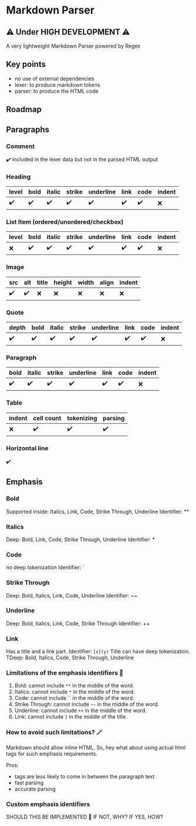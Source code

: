# Markdown Parser

## ⚠️ Under HIGH DEVELOPMENT ⚠️

A very lightweight Markdown Parser powered by Regex

## Key points
- no use of external dependencies
- lexer: to produce markdown tokens
- parser: to produce the HTML code

## Roadmap

## Paragraphs
### Comment
✔️ included in the lexer data but not in the parsed HTML output

### Heading
| level | bold | italic | strike | underline | link | code | indent |
|-------|------|--------|--------|-----------|------|------|--------|
| ✔️  ️ | ✔️   | ✔️     | ✔️     | ✔️ ️      | ✔️   | ✔️   | ❌      |

### List Item (ordered/unordered/checkbox)
| level | bold | italic | strike | underline | link | code | indent |
|-------|------|--------|--------|-----------|------|------|--------|
| ❌     | ✔️   | ✔️     | ✔️     | ✔️️       | ✔️   | ✔️   | ❌      |

### Image
| src | alt | title | height | width | align | indent |
|-----|-----|-------|--------|-------|-------|--------|
| ✔️  | ✔️  | ❌     | ❌      | ❌     | ❌     | ❌      |  ❌ |

### Quote
| depth | bold | italic | strike | underline | link | code | indent |
|-------|------|--------|--------|-----------|------|------|--------|
| ✔️    | ✔️   | ✔️     | ✔️     | ✔️        | ✔️️  | ✔️   | ❌      |

### Paragraph
| bold | italic | strike | underline | link | code | indent |
|------|--------|--------|-----------|------|------|--------|
| ✔️   | ✔️     | ✔️     | ✔️        | ✔️   | ✔️   | ❌️     |

### Table
| indent | cell count | tokenizing | parsing |
|--------|------------|------------|---------|
| ❌️     | ✔️         | ✔️         | ✔️      |

### Horizontal line
✔️

## Emphasis
### Bold
Supported inside: Italics, Link, Code, Strike Through, Underline
Identifier: **

### Italics
Deep: Bold, Link, Code, Strike Through, Underline
Identifier: *

### Code
no deep tokenization
Identifier: `

### Strike Through
Deep: Bold, Italics, Link, Code, Underline
Identifier: ~~

### Underline
Deep: Bold, Italics, Link, Code, Strike Through
Identifier: ++

### Link
Has a title and a link part.
Identifier: `[x](y)`
Title can have deep tokenization.
TDeep: Bold, Italics, Code, Strike Through, Underline


### Limitations of the emphasis identifiers 😤

1. Bold: cannot include `**` in the middle of the word.
2. Italics: cannot include `*` in the middle of the word.
3. Code: cannot include `` in the middle of the word.
4. Strike Through: cannot include `~~` in the middle of the word.
5. Underline: cannot include `++` in the middle of the word.
6. Link: cannot include `]` in the middle of the title.


### How to avoid such limitations? 🪄
Markdown should allow inline HTML. So, hey what about using actual html tags for such emphasis requirements.

Pros:
- tags are less likely to come in between the paragraph text.
- fast parsing
- accurate parsing

### Custom emphasis identifiers
SHOULD THIS BE IMPLEMENTED 🤔 IF NOT, WHY? IF YES, HOW?
